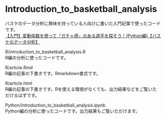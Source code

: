 # Introduction_to_basketball_analysis
バスケのデータ分析に興味を持っている人向けに書いた入門記事で使ったコードです。  
[【入門】変動係数を使って『ガチャ感』のある選手を探そう！(Python編)【バスケのデータ分析】](https://rnsr0371.boy.jp/2021/08/02/introduction_to_basketball_analysis/)

R/introduction_to_basketball_analysis.R  
R編の分析に使ったコードです。  

R/article.Rmd  
R編の記事の下書きです。Rmarkdown書式です。  

R/article.html  
R編の記事の下書きです。Rを使える環境がなくても、出力結果などをご覧いただけるはずです。

Python/introduction_to_basketball_analysis.ipynb  
Python編の分析に使ったコードです。出力結果もご覧いただけます。
